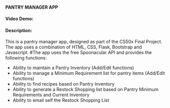 
#### PANTRY MANAGER APP
#### Video Demo:  <URL TBD>
#### Description:

This is a pantry manager app, designed as part of the CS50x Final Project. The app uses a combination of HTML, CSS, Flask, Bootstrap and Javascript.
#The app uses the free Spoonacular API and provides the following functions:

- Ability to maintain a Pantry Inventory (Add/Edit functions)
- Ability to manage a Minimum Requirement list for pantry items (Add/Edit functions)
- Ability to find recipes based on Pantry Inventory
- Ability to generate a Restock Shopping list based on Pantry Minimum Requirements and Current Inventory
- Ability to email self the Restock Shopping List